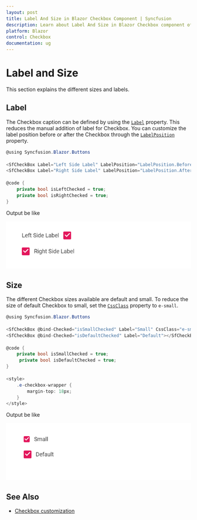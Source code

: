 ```yaml
---
layout: post
title: Label And Size in Blazor Checkbox Component | Syncfusion 
description: Learn about Label And Size in Blazor Checkbox component of Syncfusion, and more details.
platform: Blazor
control: Checkbox
documentation: ug
---
```


# Label and Size

This section explains the different sizes and labels.

## Label

The Checkbox caption can be defined by using the [`Label`](https://help.syncfusion.com/cr/blazor/Syncfusion.Blazor.Buttons.SfCheckBox-1.html#Syncfusion_Blazor_Buttons_SfCheckBox_1_Label) property.
This reduces the manual addition of label for Checkbox. You can customize the label position before or after the Checkbox through the [`LabelPosition`](https://help.syncfusion.com/cr/blazor/Syncfusion.Blazor.Buttons.SfCheckBox-1.html#Syncfusion_Blazor_Buttons_SfCheckBox_1_LabelPosition) property.

```csharp
@using Syncfusion.Blazor.Buttons

<SfCheckBox Label="Left Side Label" LabelPosition="LabelPosition.Before" @bind-Checked="isLeftChecked"></SfCheckBox><br />
<SfCheckBox Label="Right Side Label" LabelPosition="LabelPosition.After" @bind-Checked="isRightChecked"></SfCheckBox>

@code {
    private bool isLeftChecked = true;
    private bool isRightChecked = true;
}

```

Output be like

![Button Sample](./images/cb-label.png)

## Size

The different Checkbox sizes available are default and small. To reduce the size of default Checkbox to small, set the [`CssClass`](https://help.syncfusion.com/cr/blazor/Syncfusion.Blazor.Buttons.SfCheckBox-1.html) property to `e-small`.

```csharp
@using Syncfusion.Blazor.Buttons

<SfCheckBox @bind-Checked="isSmallChecked" Label="Small" CssClass="e-small"></SfCheckBox><br />
<SfCheckBox @bind-Checked="isDefaultChecked" Label="Default"></SfCheckBox>

@code {
    private bool isSmallChecked = true;
     private bool isDefaultChecked = true;
}

<style>
    .e-checkbox-wrapper {
        margin-top: 18px;
    }
</style>

```

Output be like

![Button Sample](./images/cb-size.png)

## See Also

* [Checkbox customization](./how-to/customized-checkbox)